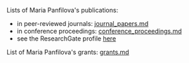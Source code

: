 Lists of Maria Panfilova's publications:

- in peer-reviewed journals: [journal_papers.md](journal_papers.md)
- in conference proceedings: [conference_proceedings.md](conference_proceedings.md)
- see the ResearchGate profile [here](https://www.researchgate.net/profile/Maria-Panfilova-3)

List of Maria Panfilova's grants: [grants.md](grants.md)

